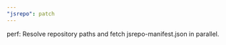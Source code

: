 ```yaml
---
"jsrepo": patch
---
```


perf: Resolve repository paths and fetch jsrepo-manifest.json in parallel.
